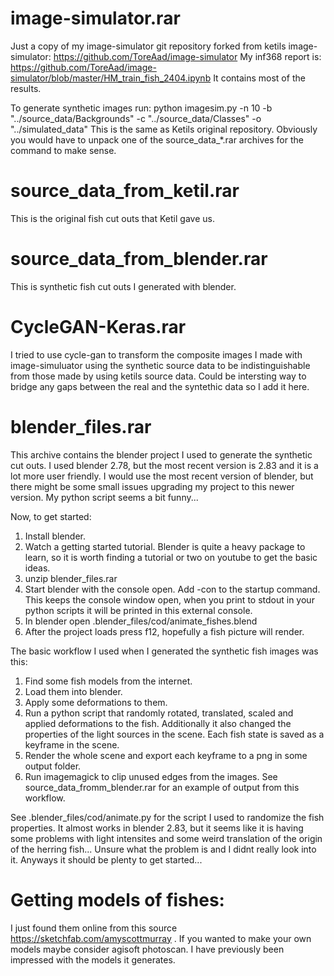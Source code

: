 # image-simulator.rar
Just a copy of my image-simulator git repository forked from ketils image-simulator:
https://github.com/ToreAad/image-simulator
My inf368 report is:
https://github.com/ToreAad/image-simulator/blob/master/HM_train_fish_2404.ipynb
It contains most of the results.

To generate synthetic images run:
python imagesim.py -n 10 -b "../source_data/Backgrounds" -c "../source_data/Classes" -o "../simulated_data" 
This is the same as Ketils original repository. Obviously you would have to unpack one of the source_data_*.rar archives for the command to make sense.

# source_data_from_ketil.rar
This is the original fish cut outs that Ketil gave us.

# source_data_from_blender.rar
This is synthetic fish cut outs I generated with blender.

# CycleGAN-Keras.rar
I tried to use cycle-gan to transform the composite images I made with image-simuluator using the synthetic source data to be indistinguishable from those made by using ketils source data. Could be intersting way to bridge any gaps between the real and the syntethic data so I add it here.

# blender_files.rar
This archive contains the blender project I used to generate the synthetic cut outs. I used blender 2.78, but the most recent version is 2.83 and it is a lot more user friendly. I would use the most recent version of blender, but there might be some small issues upgrading my project to this newer version. My python script seems a bit funny... 

Now, to get started:
1. Install blender. 
2. Watch a getting started tutorial. Blender is quite a heavy package to learn, so it is worth finding a tutorial or two on youtube to get the basic ideas.
3. unzip blender_files.rar
4. Start blender with the console open. Add -con to the startup command. This keeps the console window open, when you print to stdout in your python scripts it will be printed in this external console.
5. In blender open .blender_files/cod/animate_fishes.blend
6. After the project loads press f12, hopefully a fish picture will render.

The basic workflow I used when I generated the synthetic fish images was this:
1. Find some fish models from the internet.
2. Load them into blender.
3. Apply some deformations to them.
4. Run a python script that randomly rotated, translated, scaled and applied deformations to the fish. Additionally it also changed the properties of the light sources in the scene. Each fish state is saved as a keyframe in the scene.
5. Render the whole scene and export each keyframe to a png in some output folder.
6. Run imagemagick to clip unused edges from the images.
See source_data_fromm_blender.rar for an example of output from this workflow.

See .blender_files/cod/animate.py for the script I used to randomize the fish properties. It almost works in blender 2.83, but it seems like it is having some problems with light intensites and some weird translation of the origin of the herring fish... Unsure what the problem is and I didnt really look into it. Anyways it should be plenty to get started...

# Getting models of fishes:
I just found them online from this source https://sketchfab.com/amyscottmurray . If you wanted to make your own models maybe consider agisoft photoscan. I have previously been impressed with the models it generates.

